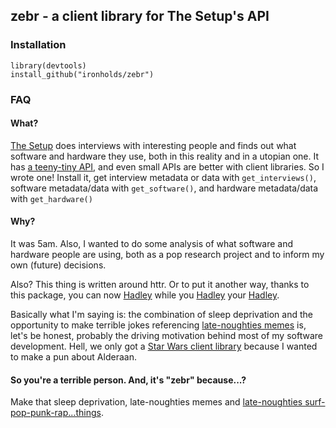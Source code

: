 ## zebr - a client library for The Setup's API

### Installation
    library(devtools)
    install_github("ironholds/zebr")
 
### FAQ
#### What?
[The Setup](http://usesthis.com/) does interviews with interesting people and finds out what software and hardware they
use, both in this reality and in a utopian one. It has [a teeny-tiny API](http://usesthis.com/api/), and even small
APIs are better with client libraries. So I wrote one! Install it, get interview metadata or data
with <code>get_interviews()</code>, software metadata/data with <code>get_software()</code>, and hardware
metadata/data with <code>get_hardware()</code>

#### Why?
It was 5am. Also, I wanted to do some analysis of what software and hardware people are using, both as a pop research
project and to inform my own (future) decisions.

Also? This thing is written around httr. Or to put it another way, thanks to this package, you can now
[Hadley](http://hadley.wickham.usesthis.com/) while you [Hadley](https://github.com/hadley/httr/) your
[Hadley](https://github.com/Ironholds/zebr/blob/master/R/get.R#L21).

Basically what I'm saying is: the combination of sleep deprivation and the opportunity to make terrible jokes
referencing [late-noughties memes](http://knowyourmeme.com/memes/xzibit-yo-dawg) is, let's be honest, probably
the driving motivation behind most of my software development.
Hell, we only got a [Star Wars client library](https://github.com/Ironholds/rwars) because I wanted to make a pun
about Alderaan.

#### So you're a terrible person. And, it's "zebr" because...?
Make that sleep deprivation, late-noughties memes and [late-noughties surf-pop-punk-rap...things](https://www.youtube.com/watch?v=B_bR9EXA1r4).
